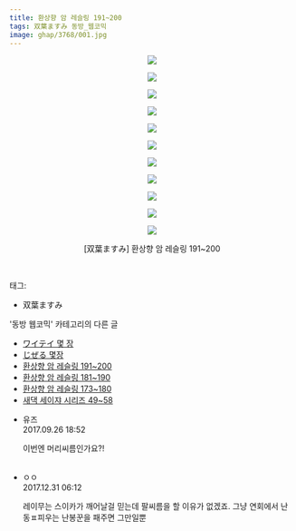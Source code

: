 ```yaml
---
title: 환상향 암 레슬링 191~200
tags: 双葉ますみ 동방_웹코믹
image: ghap/3768/001.jpg
---
```

<div class="article">
<p style="text-align: center; clear: none; float: none;"><img src="{{ site.nasurl }}/ghap/3768/001.jpg"/></p>
<p style="text-align: center; clear: none; float: none;"><img src="{{ site.nasurl }}/ghap/3768/002.jpg"/></p>
<p style="text-align: center; clear: none; float: none;"><img src="{{ site.nasurl }}/ghap/3768/003.jpg"/></p>
<p style="text-align: center; clear: none; float: none;"><img src="{{ site.nasurl }}/ghap/3768/004.jpg"/></p>
<p style="text-align: center; clear: none; float: none;"><img src="{{ site.nasurl }}/ghap/3768/005.jpg"/></p>
<p style="text-align: center; clear: none; float: none;"><img src="{{ site.nasurl }}/ghap/3768/006.jpg"/></p>
<p style="text-align: center; clear: none; float: none;"><img src="{{ site.nasurl }}/ghap/3768/007.jpg"/></p>
<p style="text-align: center; clear: none; float: none;"><img src="{{ site.nasurl }}/ghap/3768/008.jpg"/></p>
<p style="text-align: center; clear: none; float: none;"><img src="{{ site.nasurl }}/ghap/3768/009.jpg"/></p>
<p style="text-align: center; clear: none; float: none;"><img src="{{ site.nasurl }}/ghap/3768/010.jpg"/></p>
<p style="text-align: center; clear: none; float: none;"><img src="{{ site.nasurl }}/ghap/3768/011.jpg"/></p>
<p style="text-align: center; clear: none; float: none;">[双葉ますみ] 환상향 암 레슬링 191~200</p>
<p><br/></p>
</div><div class="tagTrail">
<p>태그: </p>
<ul>
<li>双葉ますみ</li>
</ul>
</div><div class="another">
<p>'동방 웹코믹' 카테고리의 다른 글</p>
<ul>
<li><a href="/2017-09-25-ghap_3780">ワイテイ 몇 장</a></li>
<li><a href="/2017-09-25-ghap_3779">じぜる 몇장</a></li>
<li><a href="/2017-09-24-ghap_3768">환상향 암 레슬링 191~200</a></li>
<li><a href="/2017-09-24-ghap_3767">환상향 암 레슬링 181~190</a></li>
<li><a href="/2017-09-24-ghap_3766">환상향 암 레슬링 173~180</a></li>
<li><a href="/2017-09-20-ghap_3761">새댁 세이쟈 시리즈 49~58</a></li>
</ul>
</div><div class="cb_module cb_fluid">
<div class="cb_wrt cb_profile">
<div class="comment">
<ul>
<li class="cb_thumb_off" id="comment15091028">
<div class="cb_comment_area">
<div class="cb_info_area">
<div class="cb_section">
<span class="cb_nick_name">유즈</span>
</div>
<div class="cb_section">
<span class="cb_date">2017.09.26 18:52 </span>
</div>
</div>
<div class="cb_dsc_comment">
<p class="cb_dsc">
											이번엔 머리씨름인가요?!<br/>
<br/>
</p>
</div>
</div></li>
<li class="cb_thumb_off" id="comment15163483">
<div class="cb_comment_area">
<div class="cb_info_area">
<div class="cb_section">
<span class="cb_nick_name">ㅇㅇ</span>
</div>
<div class="cb_section">
<span class="cb_date">2017.12.31 06:12 </span>
</div>
</div>
<div class="cb_dsc_comment">
<p class="cb_dsc">
											레이무는 스이카가 깨어날걸 믿는데 팔씨름을 할 이유가 없겠죠. 그냥 연회에서 난동ㅍ피우는 난봉꾼을 패주면 그만일뿐
										</p>
</div>
</div></li>
</ul>
</div>
</div><!-- commentList close -->
</div>